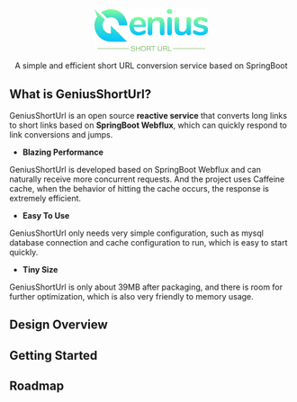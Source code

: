 <p align="center"><img alt="Genius Logo" src="website/static/img/genius-logo.png" width="40%"/></p>
<p align="center">A simple and efficient short URL conversion service based on SpringBoot</p>

What is GeniusShortUrl?
---

GeniusShortUrl is an open source **reactive service** that converts long links to short links based on **SpringBoot Webflux**, which can quickly respond to link conversions and jumps.

- __Blazing Performance__

GeniusShortUrl is developed based on SpringBoot Webflux and can naturally receive more concurrent requests. And the project uses Caffeine cache, when the behavior of hitting the cache occurs, the response is extremely efficient.

- __Easy To Use__

GeniusShortUrl only needs very simple configuration, such as mysql database connection and cache configuration to run, which is easy to start quickly.

- __Tiny Size__

GeniusShortUrl is only about 39MB after packaging, and there is room for further optimization, which is also very friendly to memory usage.

## Design Overview

## Getting Started

## Roadmap